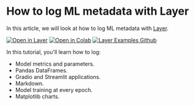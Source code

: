 # How to log ML metadata with Layer
In this article, we will look at how to log ML metadata with [Layer](www.layer.ai).

[![Open in Layer](https://development.layer.co/assets/badge.svg)](https://app.layer.ai/layer/logging/) [![Open in Colab](https://colab.research.google.com/assets/colab-badge.svg)](https://colab.research.google.com/github/layerai/examples/blob/main/tutorials//logging-with-layer/logging.ipynb) [![Layer Examples Github](https://badgen.net/badge/icon/github?icon=github&label)](https://github.com/layerai/examples/tree/main/tutorials/logging-with-layer)

In this tutorial, you'll learn how to log: 

- Model metrics and parameters.
- Pandas DataFrames. 
- Gradio and Streamlit applications. 
- Markdown. 
- Model training at every epoch. 
- Matplotlib charts.